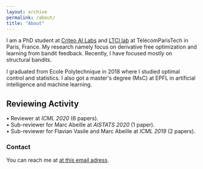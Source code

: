 ```yaml
---
layout: archive
permalink: /about/
title: "About"
---
```


I am a PhD student at [Criteo AI Labs](https://ailab.criteo.com) and [LTCI lab](https://www.telecom-paris.fr/fr/recherche/laboratoires/laboratoire-traitement-et-communication-de-linformation-ltci) at TélécomParisTech in Paris, France. My research namely focus on derivative free optimization and learning from bandit feedback. Recently, I have focused mostly on structural bandits. 

I graduated from Ecole Polytechnique in 2018 where I studied optimal control and statistics. I also got a master's degree (MsC) at EPFL in artificial intelligence and machine learning. 

## Reviewing Activity 
• Reviewer at *ICML 2020* (6 papers).<br/>
• Sub-reviewer for Marc Abeille at *AISTATS 2020* (1 paper).<br/>
• Sub-reviewer for Flavian Vasile and Marc Abeille at *ICML 2019* (2 papers).

### Contact
You can reach me at [at this email adress](l.faury@criteo.com).